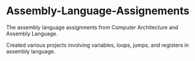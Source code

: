 # Assembly-Language-Assignements
The assembly language assignments from Computer Architecture and Assembly Language.

Created various projects involving variables, loops, jumps, and registers in assembly language.
